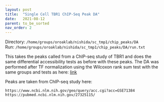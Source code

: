 ```yaml
---
layout: post
title:  "Single Cell TBR1 ChIP-Seq Peak DA"
date:   2021-08-12
parent: to_be_sorted
nav_order: 2
---
```


Directory: `/home/groups/oroaklab/nishida/sc_tmp1/chip_peaks/DA`
<br>Run: `/home/groups/oroaklab/nishida/sc_tmp1/chip_peaks/DA/run.txt`

This takes the peaks called from a ChIP-seq study of TBR1 and does the same differential accessibility tests as before with these peaks. The DA was performed after TF normalization using the Wilcoxon rank sum test with the same groups and tests as here:
[link](https://arsnishida.github.io/2021/07/26/post-0035.html)

Peaks are taken from ChIP-seq study here:
```
https://www.ncbi.nlm.nih.gov/geo/query/acc.cgi?acc=GSE71384
https://pubmed.ncbi.nlm.nih.gov/27325115/
```